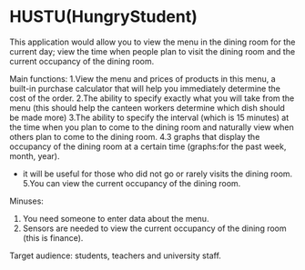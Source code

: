 # HUSTU(HungryStudent)
This application would allow you to view the menu in the dining room for the current day; view the time when people plan to visit the dining room and the current occupancy of the dining room.


Main functions:
1.View the menu and prices of products in this menu, a built-in purchase calculator that will help you immediately determine the cost of the order.
2.The ability to specify exactly what you will take from the menu (this should help the canteen workers determine which dish should be made more)
3.The ability to specify the interval (which is 15 minutes) at the time when you plan to come to the dining room and naturally view when others plan to come to the dining room.
4.3 graphs that display the occupancy of the dining room at a certain time (graphs:for the past week, month, year).
* it will be useful for those who did not go or rarely visits the dining room.
5.You can view the current occupancy of the dining room.

Minuses:
1. You need someone to enter data about the menu.
2. Sensors are needed to view the current occupancy of the dining room (this is finance).


Target audience: students, teachers and university staff.
